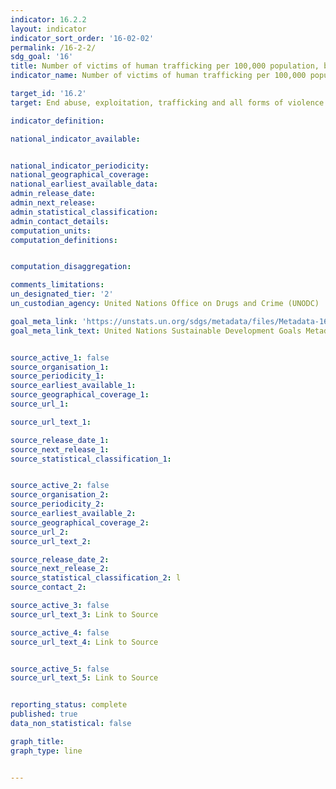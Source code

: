 ```yaml
---
indicator: 16.2.2
layout: indicator
indicator_sort_order: '16-02-02'
permalink: /16-2-2/
sdg_goal: '16'
title: Number of victims of human trafficking per 100,000 population, by sex, age and form of exploitation
indicator_name: Number of victims of human trafficking per 100,000 population, by sex, age and form of exploitation

target_id: '16.2'
target: End abuse, exploitation, trafficking and all forms of violence against and torture of children

indicator_definition:

national_indicator_available:


national_indicator_periodicity:
national_geographical_coverage:
national_earliest_available_data:
admin_release_date:
admin_next_release:
admin_statistical_classification:
admin_contact_details:
computation_units:
computation_definitions:


computation_disaggregation:

comments_limitations:
un_designated_tier: '2'
un_custodian_agency: United Nations Office on Drugs and Crime (UNODC)

goal_meta_link: 'https://unstats.un.org/sdgs/metadata/files/Metadata-16-02-02.pdf'
goal_meta_link_text: United Nations Sustainable Development Goals Metadata


source_active_1: false
source_organisation_1:
source_periodicity_1:
source_earliest_available_1:
source_geographical_coverage_1:
source_url_1:

source_url_text_1:

source_release_date_1:
source_next_release_1:
source_statistical_classification_1:


source_active_2: false
source_organisation_2:
source_periodicity_2:
source_earliest_available_2:
source_geographical_coverage_2:
source_url_2:
source_url_text_2:

source_release_date_2:
source_next_release_2:
source_statistical_classification_2: l
source_contact_2:

source_active_3: false
source_url_text_3: Link to Source

source_active_4: false
source_url_text_4: Link to Source


source_active_5: false
source_url_text_5: Link to Source


reporting_status: complete
published: true
data_non_statistical: false

graph_title:
graph_type: line


---
```

